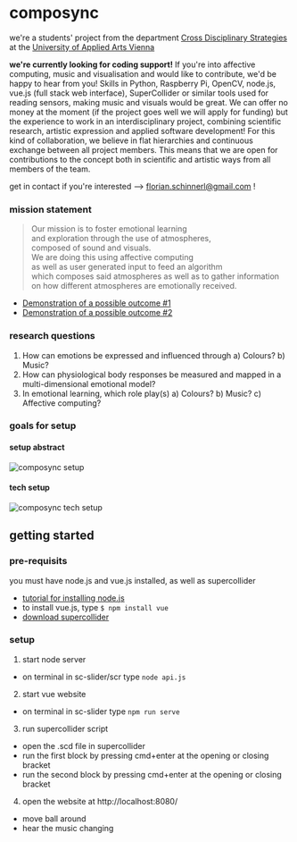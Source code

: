# composync

we're a students' project from the department [Cross Disciplinary Strategies](https://cdslab.uni-ak.ac.at/) at the [University of Applied Arts Vienna](https://dieangewandte.at/en)

**we're currently looking for coding support!** If you're into affective computing, music and visualisation and would like to contribute, we'd be happy to hear from you! Skills in Python, Raspberry Pi, OpenCV, node.js, vue.js (full stack web interface), SuperCollider or similar tools used for reading sensors, making music and visuals would be great.
We can offer no money at the moment (if the project goes well we will apply for funding) but the experience to work in an interdisciplinary project, combining scientific research, artistic expression and applied software development! For this kind of collaboration, we believe in flat hierarchies and continuous exchange between all project members. This means that we are open for contributions to the concept both in scientific and artistic ways from all members of the team.

get in contact if you're interested --> [florian.schinnerl@gmail.com](mailto:florian.schinnerl@gmail.com) !



### mission statement
> Our mission is to foster emotional learning  
> and exploration through the use of atmospheres,  
> composed of sound and visuals.  
> We are doing this using affective computing  
> as well as user generated input to feed an algorithm  
> which composes said atmospheres as well as to gather information  
> on how different atmospheres are emotionally received.  



- [Demonstration of a possible outcome #1](https://drive.google.com/file/d/1qsGrb66ct0ONlUSFjWOeFnfcEFqe4Znt/view?usp=sharing)
- [Demonstration of a possible outcome #2](https://drive.google.com/file/d/1rXKl0z76dJZ1PkthcH-ekKCIah-3jmfS/view?usp=sharing)



### research questions
1) How can emotions be expressed and influenced through
 a) Colours?
 b) Music?
2) How can physiological body responses be measured and mapped in a multi-dimensional emotional model?
3) In emotional learning, which role play(s)
 a) Colours?
 b) Music?
 c) Affective computing?

### goals for setup
#### setup abstract
![composync setup](https://github.com/floschinnerl/composync/blob/main/composync-loop.gif)
#### tech setup
![composync tech setup](https://github.com/floschinnerl/composync/blob/main/tech-illustration.gif)
 

## getting started
### pre-requisits
you must have node.js and vue.js installed, as well as supercollider
- [tutorial for installing node.js](https://developer.mozilla.org/en-US/docs/Learn/Server-side/Express_Nodejs/development_environment#installing_node)
- to install vue.js, type ```$ npm install vue```
- [download supercollider](https://supercollider.github.io/download)

### setup
1) start node server
  - on terminal in sc-slider/scr type ```node api.js```
2) start vue website
  - on terminal in sc-slider type ```npm run serve```
3) run supercollider script
  - open the .scd file in supercollider
  - run the first block by pressing cmd+enter at the opening or closing bracket 
  - run the second block by pressing cmd+enter at the opening or closing bracket 
4) open the website at http://localhost:8080/
  - move ball around
  - hear the music changing

